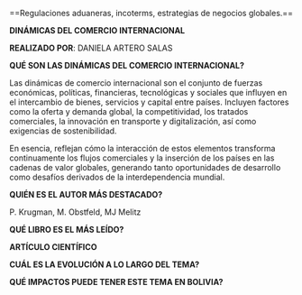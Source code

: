 
==Regulaciones aduaneras, incoterms,
estrategias de negocios globales.==

**DINÁMICAS DEL COMERCIO INTERNACIONAL**

**REALIZADO POR**: DANIELA ARTERO SALAS

**QUÉ SON LAS DINÁMICAS DEL COMERCIO INTERNACIONAL?**


Las dinámicas de comercio internacional son el conjunto de fuerzas económicas, políticas, financieras, tecnológicas y sociales que influyen en el intercambio de bienes, servicios y capital entre países. Incluyen factores como la oferta y demanda global, la competitividad, los tratados comerciales, la innovación en transporte y digitalización, así como exigencias de sostenibilidad.

En esencia, reflejan cómo la interacción de estos elementos transforma continuamente los flujos comerciales y la inserción de los países en las cadenas de valor globales, generando tanto oportunidades de desarrollo como desafíos derivados de la interdependencia mundial.

**QUIÉN ES EL AUTOR MÁS DESTACADO?**

P. Krugman, M. Obstfeld, MJ Melitz

**QUÉ LIBRO ES EL MÁS LEÍDO?**


**ARTÍCULO CIENTÍFICO**

**CUÁL ES LA EVOLUCIÓN A LO LARGO DEL TEMA?**

**QUÉ IMPACTOS PUEDE TENER ESTE TEMA EN BOLIVIA?**

